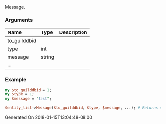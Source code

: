 Message.
### Arguments
**Name**|**Type**|**Description**
:---|:---|:---
to_guilddbid||
type|int|
message|string|
...||

### Example

```perl
my $to_guilddbid = 1;
my $type = 1;
my $message = "test";

$entity_list->Message($to_guilddbid, $type, $message, ...); # Returns void
```


Generated On 2018-01-15T13:04:48-08:00